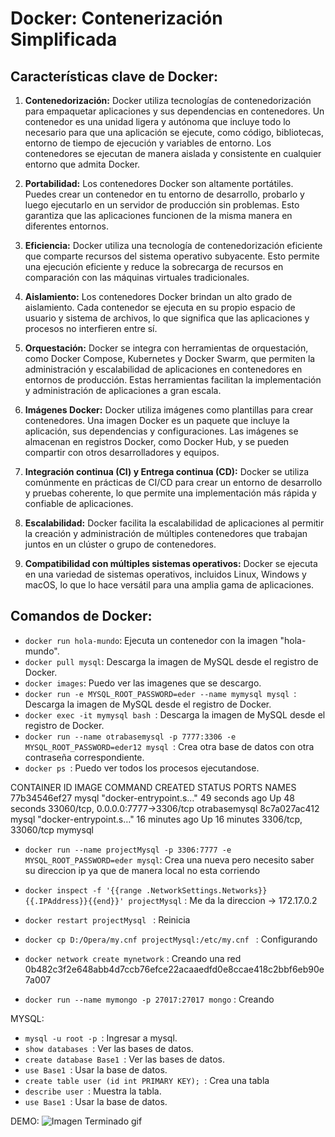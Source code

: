 # Docker: Contenerización Simplificada

## Características clave de Docker:

1. **Contenedorización:** Docker utiliza tecnologías de contenedorización para empaquetar aplicaciones y sus dependencias en contenedores. Un contenedor es una unidad ligera y autónoma que incluye todo lo necesario para que una aplicación se ejecute, como código, bibliotecas, entorno de tiempo de ejecución y variables de entorno. Los contenedores se ejecutan de manera aislada y consistente en cualquier entorno que admita Docker.

2. **Portabilidad:** Los contenedores Docker son altamente portátiles. Puedes crear un contenedor en tu entorno de desarrollo, probarlo y luego ejecutarlo en un servidor de producción sin problemas. Esto garantiza que las aplicaciones funcionen de la misma manera en diferentes entornos.

3. **Eficiencia:** Docker utiliza una tecnología de contenedorización eficiente que comparte recursos del sistema operativo subyacente. Esto permite una ejecución eficiente y reduce la sobrecarga de recursos en comparación con las máquinas virtuales tradicionales.

4. **Aislamiento:** Los contenedores Docker brindan un alto grado de aislamiento. Cada contenedor se ejecuta en su propio espacio de usuario y sistema de archivos, lo que significa que las aplicaciones y procesos no interfieren entre sí.

5. **Orquestación:** Docker se integra con herramientas de orquestación, como Docker Compose, Kubernetes y Docker Swarm, que permiten la administración y escalabilidad de aplicaciones en contenedores en entornos de producción. Estas herramientas facilitan la implementación y administración de aplicaciones a gran escala.

6. **Imágenes Docker:** Docker utiliza imágenes como plantillas para crear contenedores. Una imagen Docker es un paquete que incluye la aplicación, sus dependencias y configuraciones. Las imágenes se almacenan en registros Docker, como Docker Hub, y se pueden compartir con otros desarrolladores y equipos.

7. **Integración continua (CI) y Entrega continua (CD):** Docker se utiliza comúnmente en prácticas de CI/CD para crear un entorno de desarrollo y pruebas coherente, lo que permite una implementación más rápida y confiable de aplicaciones.

8. **Escalabilidad:** Docker facilita la escalabilidad de aplicaciones al permitir la creación y administración de múltiples contenedores que trabajan juntos en un clúster o grupo de contenedores.

9. **Compatibilidad con múltiples sistemas operativos:** Docker se ejecuta en una variedad de sistemas operativos, incluidos Linux, Windows y macOS, lo que lo hace versátil para una amplia gama de aplicaciones.

## Comandos de Docker:

- `docker run hola-mundo`: Ejecuta un contenedor con la imagen "hola-mundo".
- `docker pull mysql`: Descarga la imagen de MySQL desde el registro de Docker.
- `docker images`: Puedo ver las imagenes que se descargo.
- `docker run -e MYSQL_ROOT_PASSWORD=eder --name mymysql mysql `: Descarga la imagen de MySQL desde el registro de Docker.
- `docker exec -it mymysql bash `: Descarga la imagen de MySQL desde el registro de Docker.
- `docker run --name otrabasemysql -p 7777:3306 -e MYSQL_ROOT_PASSWORD=eder12 mysql `: Crea otra base de datos con otra contraseña correspondiente.
- `docker ps `: Puedo ver todos los procesos ejecutandose.

CONTAINER ID IMAGE COMMAND CREATED STATUS PORTS NAMES  
77b34546ef27 mysql "docker-entrypoint.s…" 49 seconds ago Up 48 seconds 33060/tcp, 0.0.0.0:7777->3306/tcp otrabasemysql
8c7a027ac412 mysql "docker-entrypoint.s…" 16 minutes ago Up 16 minutes 3306/tcp, 33060/tcp mymysql

- `docker run --name projectMysql -p 3306:7777 -e MYSQL_ROOT_PASSWORD=eder mysql`: Crea una nueva pero necesito saber su direccion ip ya que de manera local no esta corriendo
- `docker inspect -f '{{range .NetworkSettings.Networks}}{{.IPAddress}}{{end}}' projectMysql` : Me da la direccion -> 172.17.0.2

- `docker restart projectMysql ` : Reinicia
- `docker cp D:/Opera/my.cnf projectMysql:/etc/my.cnf ` : Configurando

- `docker network create mynetwork` : Creando una red 0b482c3f2e648abb4d7ccb76efce22acaaedfd0e8ccae418c2bbf6eb90e7a007
- `docker run --name mymongo -p 27017:27017 mongo` : Creando

MYSQL:

- `mysql -u root -p `: Ingresar a mysql.
- `show databases `: Ver las bases de datos.
- `create database Base1 `: Ver las bases de datos.
- `use Base1 `: Usar la base de datos.
- `create table user (id int PRIMARY KEY); `: Crea una tabla
- `describe user `: Muestra la tabla.
- `use Base1 `: Usar la base de datos.

DEMO:
![Imagen Terminado gif](https://i.ibb.co/dgMX41y/2023-10-14-23-38-43.gif)
